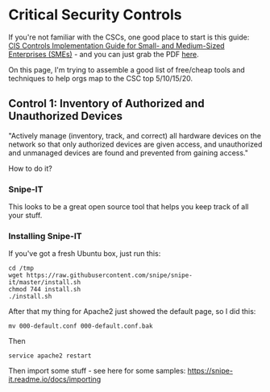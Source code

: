 # Critical Security Controls
If you're not familiar with the CSCs, one good place to start is this guide: [CIS Controls Implementation Guide for Small- and Medium-Sized Enterprises (SMEs)](https://www.cisecurity.org/white-papers/cis-controls-sme-guide/) - and you can just grab the PDF [here](https://www.cisecurity.org/wp-content/uploads/2017/09/CIS-Controls-Guide-for-SMEs.pdf).

On this page, I'm trying to assemble a good list of free/cheap tools and techniques to help orgs map to the CSC top 5/10/15/20.


## Control 1: Inventory of Authorized and Unauthorized Devices

"Actively manage (inventory, track, and correct) all hardware devices on the network so that only authorized devices are given access, and unauthorized and unmanaged devices are found and prevented from gaining access."

How to do it?

### Snipe-IT 
This looks to be a great open source tool that helps you keep track of all your stuff.

### Installing Snipe-IT
If you've got a fresh Ubuntu box, just run this:

````
cd /tmp
wget https://raw.githubusercontent.com/snipe/snipe-it/master/install.sh
chmod 744 install.sh
./install.sh
````

After that my thing for Apache2 just showed the default page, so I did this:

`mv 000-default.conf 000-default.conf.bak`

Then 

`service apache2 restart`

Then import some stuff - see here for some samples: https://snipe-it.readme.io/docs/importing

